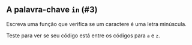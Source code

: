 ## A palavra-chave `in` (#3)

Escreva uma função que verifica se um caractere é uma letra minúscula.

<div class="hint">

Teste para ver se seu código está entre os códigos para `a` e `z`.

</div>